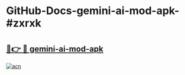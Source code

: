 # GitHub-Docs-gemini-ai-mod-apk-#zxrxk

# <h2><a href="https://andorid.site?title=gemini-ai-mod-apk&ref=07A">🔗👉 🔴 gemini-ai-mod-apk</a></h2>

[![acn](https://github.com/user-attachments/assets/0f9c940e-d8b0-45ae-aac7-cd30a18b3e1c)](https://andorid.site?title=gemini-ai-mod-apk&ref=07A)

